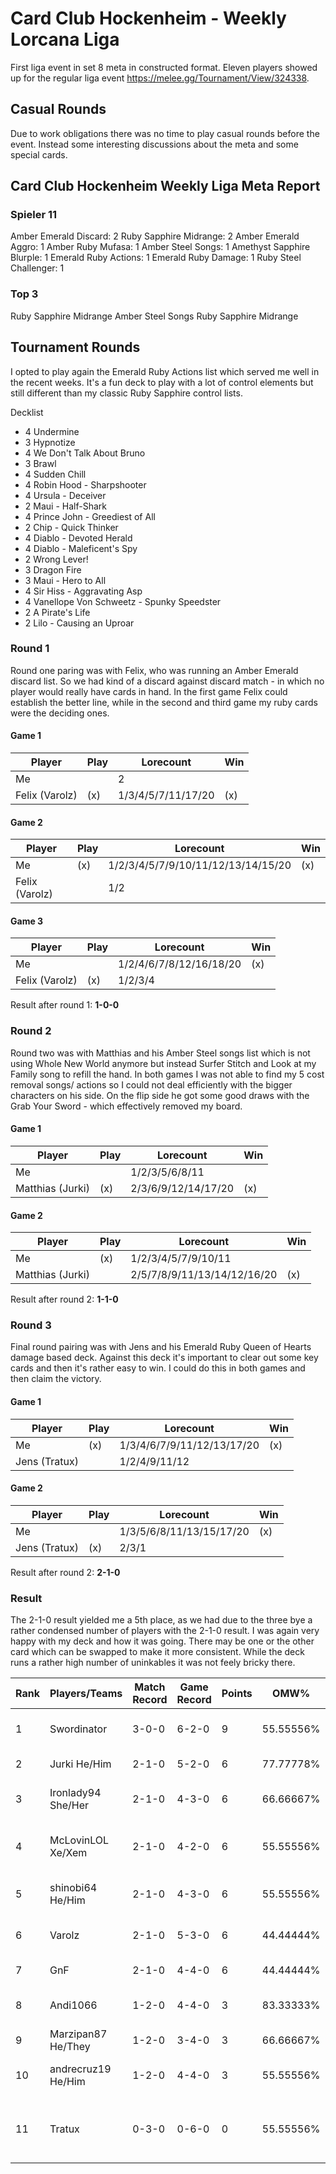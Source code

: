 # Card Club Hockenheim - Weekly Lorcana Liga

First liga event in set 8 meta in constructed format. Eleven players showed up for the regular liga event https://melee.gg/Tournament/View/324338.

## Casual Rounds

Due to work obligations there was no time to play casual rounds before the event. Instead some interesting discussions about the meta and some special cards.

## Card Club Hockenheim Weekly Liga Meta Report

### Spieler 11

Amber Emerald Discard: 2
Ruby Sapphire Midrange: 2
Amber Emerald Aggro: 1
Amber Ruby Mufasa: 1
Amber Steel Songs: 1
Amethyst Sapphire Blurple: 1
Emerald Ruby Actions: 1
Emerald Ruby Damage: 1
Ruby Steel Challenger: 1

### Top 3

Ruby Sapphire Midrange
Amber Steel Songs
Ruby Sapphire Midrange

## Tournament Rounds

I opted to play again the Emerald Ruby Actions list which served me well in the recent weeks. It's a fun deck to play with a lot of control elements but still different than my classic Ruby Sapphire control lists.

Decklist

- 4 Undermine
- 3 Hypnotize
- 4 We Don't Talk About Bruno
- 3 Brawl
- 4 Sudden Chill
- 4 Robin Hood - Sharpshooter
- 4 Ursula - Deceiver
- 2 Maui - Half-Shark
- 4 Prince John - Greediest of All
- 2 Chip - Quick Thinker
- 4 Diablo - Devoted Herald
- 4 Diablo - Maleficent's Spy
- 2 Wrong Lever!
- 3 Dragon Fire
- 3 Maui - Hero to All
- 4 Sir Hiss - Aggravating Asp
- 4 Vanellope Von Schweetz - Spunky Speedster
- 2 A Pirate's Life
- 2 Lilo - Causing an Uproar

### Round 1

Round one paring was with Felix, who was running an Amber Emerald discard list. So we had kind of a discard against discard match - in which no player would really have cards in hand. In the first game Felix could establish the better line, while in the second and third game my ruby cards were the deciding ones.

#### Game 1

| Player         | Play | Lorecount          | Win |
| -------------- | ---- | ------------------ | --- |
| Me             |      | 2                  |     |
| Felix (Varolz) | (x)  | 1/3/4/5/7/11/17/20 | (x) |

#### Game 2

| Player         | Play | Lorecount                          | Win |
| -------------- | ---- | ---------------------------------- | --- |
| Me             | (x)  | 1/2/3/4/5/7/9/10/11/12/13/14/15/20 | (x) |
| Felix (Varolz) |      | 1/2                                |     |

#### Game 3

| Player         | Play | Lorecount               | Win |
| -------------- | ---- | ----------------------- | --- |
| Me             |      | 1/2/4/6/7/8/12/16/18/20 | (x) |
| Felix (Varolz) | (x)  | 1/2/3/4                 |     |

Result after round 1: **1-0-0**

### Round 2

Round two was with Matthias and his Amber Steel songs list which is not using Whole New World anymore but instead Surfer Stitch and Look at my Family song to refill the hand. In both games I was not able to find my 5 cost removal songs/ actions so I could not deal efficiently with the bigger characters on his side. On the flip side he got some good draws with the Grab Your Sword - which effectively removed my board.

#### Game 1

| Player           | Play | Lorecount           | Win |
| ---------------- | ---- | ------------------- | --- |
| Me               |      | 1/2/3/5/6/8/11      |     |
| Matthias (Jurki) | (x)  | 2/3/6/9/12/14/17/20 | (x) |

#### Game 2

| Player           | Play | Lorecount                   | Win |
| ---------------- | ---- | --------------------------- | --- |
| Me               | (x)  | 1/2/3/4/5/7/9/10/11         |     |
| Matthias (Jurki) |      | 2/5/7/8/9/11/13/14/12/16/20 | (x) |

Result after round 2: **1-1-0**

### Round 3

Final round pairing was with Jens and his Emerald Ruby Queen of Hearts damage based deck. Against this deck it's important to clear out some key cards and then it's rather easy to win. I could do this in both games and then claim the victory.

#### Game 1

| Player        | Play | Lorecount                  | Win |
| ------------- | ---- | -------------------------- | --- |
| Me            | (x)  | 1/3/4/6/7/9/11/12/13/17/20 | (x) |
| Jens (Tratux) |      | 1/2/4/9/11/12              |     |

#### Game 2

| Player        | Play | Lorecount                | Win |
| ------------- | ---- | ------------------------ | --- |
| Me            |      | 1/3/5/6/8/11/13/15/17/20 | (x) |
| Jens (Tratux) | (x)  | 2/3/1                    |     |

Result after round 2: **2-1-0**

### Result

The 2-1-0 result yielded me a 5th place, as we had due to the three bye a rather condensed number of players with the 2-1-0 result. I was again very happy with my deck and how it was going. There may be one or the other card which can be swapped to make it more consistent. While the deck runs a rather high number of uninkables it was not feely bricky there.

| Rank | Players/Teams      | Match Record | Game Record | Points | OMW%      | TGW%      | OGW%      | Deck                                  |
| ---- | ------------------ | ------------ | ----------- | ------ | --------- | --------- | --------- | ------------------------------------- |
| 1    | Swordinator        | 3-0-0        | 6-2-0       | 9      | 55.55556% | 75.00000% | 59.52381% | Ruby Sapphire Midrange                |
| 2    | Jurki He/Him       | 2-1-0        | 5-2-0       | 6      | 77.77778% | 71.42857% | 66.26984% | Amber Steel Songs                     |
| 3    | Ironlady94 She/Her | 2-1-0        | 4-3-0       | 6      | 66.66667% | 57.14286% | 62.50000% | Ruby Sapphire Midrange                |
| 4    | McLovinLOL Xe/Xem  | 2-1-0        | 4-2-0       | 6      | 55.55556% | 66.66667% | 51.58730% | Amber Emerald Aggro (Chernadog)       |
| 5    | shinobi64 He/Him   | 2-1-0        | 4-3-0       | 6      | 55.55556% | 57.14286% | 55.75397% | Emerald Ruby Actions                  |
| 6    | Varolz             | 2-1-0        | 5-3-0       | 6      | 44.44444% | 62.50000% | 50.00000% | Amber Emerald Discard                 |
| 7    | GnF                | 2-1-0        | 4-4-0       | 6      | 44.44444% | 50.00000% | 53.17460% | Amber Ruby Mufasa                     |
| 8    | Andi1066           | 1-2-0        | 4-4-0       | 3      | 83.33333% | 50.00000% | 68.75000% | Amber Emerald Discard                 |
| 9    | Marzipan87 He/They | 1-2-0        | 3-4-0       | 3      | 66.66667% | 42.85714% | 56.25000% | Ruby Steel Challengers                |
| 10   | andrecruz19 He/Him | 1-2-0        | 4-4-0       | 3      | 55.55556% | 50.00000% | 46.82540% | Amethyst Sapphire Blurple             |
| 11   | Tratux             | 0-3-0        | 0-6-0       | 0      | 55.55556% | 33.33333% | 57.93651% | Emerald Ruby Damage (Queen of Hearts) |
